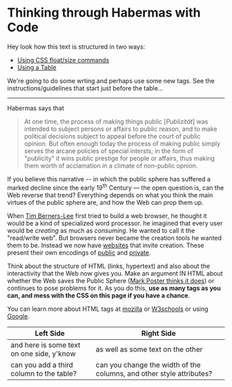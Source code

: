 # Thinking through Habermas with Code #


Hey look how this text is structured in two ways:

-   [Using CSS float/size commands](#start)
-   [Using a Table](#table)

We're going to do some wrting and perhaps use some new tags. See the instructions/guidelines that start just before the table...

------------------------------------------------------------------------

Habermas says that

> At one time, the process of making things public \[*Publizität*\] was intended to subject persons or affairs to public reason, and to make political decisions subject to appeal before the court of public opinion. But often enough today the process of making public simply serves the arcane policies of special intersts; in the form of "publicity" it wins public prestige for people or affairs, thus making them worth of acclamation in a climate of non-public opnion.

If you believe this narrative -- in which the public sphere has suffered a marked decline since the early 19<sup>th</sup> Century — the open question is, can the Web reverse that trend? Everything depends on what you think the main virtues of the public sphere are, and how the Web can prop them up.

When [Tim Berners-Lee](http://en.wikipedia.org/wiki/Tim_Berners-Lee) first tried to build a web browser, he thought it would be a kind of specialized word processor. he imagined that every user would be *creating* as much as *consuming*. He wanted to call it the "read/write web". But browsers never became the creation tools he wanted them to be. Instead we now have [websites](http://facebook.com) that invite creation. These present their own encodings of [public](http://en.wikipedia.org/wiki/Walled_garden_%28technology%29) and [private](https://www.facebook.com/help/privacy).

Think about the structure of HTML (links, hypertext) and also about the interactivity that the Web now gives you. Make an argument IN HTML about whether the Web saves the Public Sphere ([Mark Poster thinks it does](http://www.humanities.uci.edu/mposter/writings/democ.html)) or continues to pose problems for it. As you do this, **use as many tags as you can, and mess with the CSS on this page if you have a chance**.

You can learn more about HTML tags at [mozilla](https://developer.mozilla.org/en-US/docs/HTML) or [W3schools](http://w3schools.com/html/default.asp) or using [Google](https://www.google.com/search?q=html+tutorials).

| Left Side                                 | Right Side                                                           |
|-------------------------------------------|----------------------------------------------------------------------|
| and here is some text on one side, y'know | as well as some text on the other                                    |
| can you add a third column to the table?  | can you change the width of the columns, and other style attributes? |


<style>
div.left {
    float: left;
    width: 50%;
    margin:0%;
}
div.right {
    float:left;
    width: 50%;
    margin: 0%;
}
</style>
